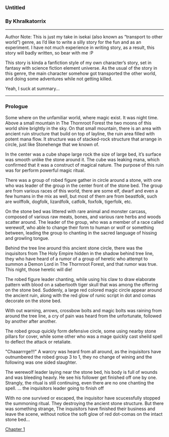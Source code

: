 ### Untitled
### By Khralkatorrix

---

Author Note: This is just my take in isekai (also known as “transport to other world”) genre, as I’d like to write a silly story for the fun and as an experiment. I have not much experience in writing story, as a result, this story will badly written, so bear with me :P

This story is kinda a fanfiction style of my own character’s story, set in fantasy with science fiction element universe. As the usual of the story in this genre, the main character somehow got transported the other world, and doing some adventures while not getting killed.

Yeah, I suck at summary...

---

### Prologue

Some where on the unfamiliar world, where magic exist. It was night time. Above a small mountain in The Thornroot Forest the two moons of this world shire brightly in the sky. On that small mountain, there is an area with ancient ruin structure that build on top of layline, the ruin area filled with potent mana flow. It structure was of stacked-rock structure that arrange in circle, just like Stonehenge that we known of.

In the center was a cube shape large rock the size of large bed, it’s surface was smooth unlike the stone around it. The cube was leaking mana, which confirmed that it was a construct of magical nature. The purpose of this ruin was for perform powerful magic ritual.

There was a group of robed figure gather in circle around a stone, with one who was leader of the group in the center front of the stone bed. The group are from various races of this world, there are some elf, dwarf and even a few humans in the mix as well, but most of them are from beastfolk, such are wolffolk, dogfolk, lizardfolk, catfolk, foxfolk, tigerfolk, etc.

On the stone bed was littered with rare animal and monster carcass, composed of various raw meats, bones, and various rare herbs and woods scatter around. The leader of the group, who was a member of a race called werewolf, who able to change their form to human or wolf or something between, leading the group to chanting in the sacred language of hissing and growling tongue.

Behind the tree line around this ancient stone circle, there was the inquisitors from The Holy Empire hidden in the shadow behind tree line, they who have heard of a rumor of a group of heretic who attempt to summon a Demon Lord in The Thornroot Forest, and that rumor was true. This night, those heretic will die!

The robed figure leader chanting, while using his claw to draw elaborate pattern with blood on a sabertooth tiger skull that was among the offering on the stone bed. Suddenly, a large red colored magic circle appear around the ancient ruin, along with the red glow of runic script in dot and comas decorate on the stone bed.

With out warning, arrows, crossbow bolts and magic bolts was raining from around the tree line, a cry of pain was heard from the unfortunate, followed by another after another.

The robed group quickly form defensive circle, some using nearby stone pillars for cover, while some other who was a mage quickly cast sheild spell to deflect the attack or retaliate.

"Chaaarrrge!!!" A warcry was heard from all around, as the inquisitors have outnumbered the robed group 3 to 1, they no change of wining and the following was one sided slaughter.

The werewolf leader laying near the stone bed, his body is full of wounds and was bleeding heavly. He see his follower get finished off one by one. Strangly, the ritual is still continuing, even there are no one chanting the spell. ... the inquisitors leader going to finish off

With no one survived or escaped, the inquisitor have scucessfully stopped the summoning ritual. They destroying the ancient stone structure.  But there was something strange, The inquisitors have finished their business and leave the scene, without notice the soft glow of red dot-comas on the intact stone bed...

[Chapter 1](../master/silly_isekai_story_01.md)
